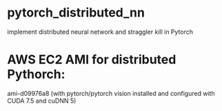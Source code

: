 # pytorch_distributed_nn
implement distributed neural network and straggler kill in Pytorch

# AWS EC2 AMI for distributed Pythorch:
ami-d09976a8 (with pytorch/pytorch vision installed and configured with CUDA 7.5 and cuDNN 5)
